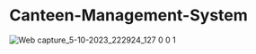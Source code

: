 # Canteen-Management-System
![Web capture_5-10-2023_222924_127 0 0 1](https://github.com/NikitaMahindrakar/Canteen-Management-System/assets/94100995/751bc8f4-7655-4ef9-a982-be472b8df05c)
